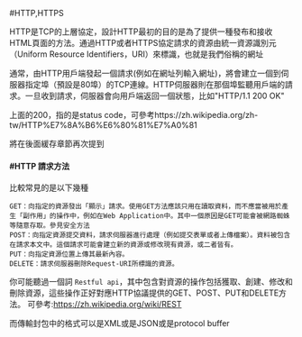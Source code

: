 #HTTP,HTTPS

HTTP是TCP的上層協定，設計HTTP最初的目的是為了提供一種發布和接收HTML頁面的方法。通過HTTP或者HTTPS協定請求的資源由統一資源識別元（Uniform Resource Identifiers，URI）來標識，也就是我們俗稱的網址

通常，由HTTP用戶端發起一個請求(例如在網址列輸入網址)，將會建立一個到伺服器指定埠（預設是80埠）的TCP連線。HTTP伺服器則在那個埠監聽用戶端的請求。一旦收到請求，伺服器會向用戶端返回一個狀態，比如"HTTP/1.1 200 OK"

上面的200，指的是status code，可參考https://zh.wikipedia.org/zh-tw/HTTP%E7%8A%B6%E6%80%81%E7%A0%81

將在後面緩存章節再次提到

#### #HTTP 請求方法
比較常見的是以下幾種

```
GET：向指定的資源發出「顯示」請求。使用GET方法應該只用在讀取資料，而不應當被用於產生「副作用」的操作中，例如在Web Application中。其中一個原因是GET可能會被網路蜘蛛等隨意存取。參見安全方法
POST：向指定資源提交資料，請求伺服器進行處理（例如提交表單或者上傳檔案）。資料被包含在請求本文中。這個請求可能會建立新的資源或修改現有資源，或二者皆有。
PUT：向指定資源位置上傳其最新內容。
DELETE：請求伺服器刪除Request-URI所標識的資源。
```
你可能聽過一個詞 `Restful api`，其中包含對資源的操作包括獲取、創建、修改和刪除資源，這些操作正好對應HTTP協議提供的GET、POST、PUT和DELETE方法。
可參考:https://zh.wikipedia.org/wiki/REST

而傳輸封包中的格式可以是XML或是JSON或是protocol buffer
